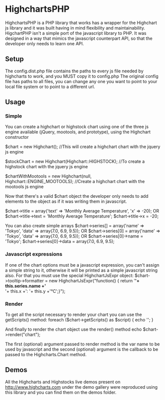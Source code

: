 HighchartsPHP
=============

HighchartsPHP is a PHP library that works has a wrapper for the Highchart js library and it was built having in mind flexibility and maintainability.
HigchartPHP isn't a simple port of the javascript library to PHP. It was designed in a way that mimics the javascript counterpart API, so that the developer only needs to learn one API.

Setup
-----

The config.dist.php file contains the paths to every js file needed by highcharts to work, and you MUST copy it to config.php
The original config file has paths to all files, you can change any one you want to point to your local file system or to point to a different url.

Usage
-----

### Simple

You can create a highchart or highstock chart using one of the three js engine available (jQuery, mootools, and prototype), using the Highchart constructor

$chart = new Highchart(); //This will create a highchart chart with the jquery js engine

$stockChart = new Highchart(Highchart::HIGHSTOCK); //To create a highstock chart with the jquery js engine

$chartWithMootools = new Highchart(null, Highchart::ENGINE_MOOTOOLS); //Create a highchart chart with the mootools js engine

Now that there's a valid $chart object the developer only needs to add elements to the object as if it was writing them in javascript.

$chart->title = array('text' => 'Monthly Average Temperature', 'x' => -20);
OR
$chart->title->text = 'Monthly Average Temperature';
$chart->title->x = -20;

You can also create simple arrays
$chart->series[] = array('name' => 'Tokyo',
                         'data' => array(7.0, 6.9, 9.5));
OR
$chart->series[0] = array('name' => 'Tokyo',
                         'data' => array(7.0, 6.9, 9.5));
OR
$chart->series[0]->name = 'Tokyo';
$chart->series[0]->data = array(7.0, 6.9, 9.5);

### Javascript expressions

If one of the chart options must be a javascript expression, you can't assign a simple string to it, otherwise it will be printed as a simple javascript string also.
For that you must use the special HighchartJsExpr object:
$chart->tooltip->formatter = new HighchartJsExpr("function() { return '<b>'+ this.series.name +'</b><br/>'+ this.x +': '+ this.y +'°C';}");

### Render

To get all the script necessary to render your chart you can use the getScripts() method:
foreach ($chart->getScripts() as $script) {
    echo '<script type="text/javascript" src="' . $script . '"></script>';
}

And finally to render the chart object use the render() method
echo $chart->render("chart");

The first (optional) argument passed to render method is the var name to be used by javascript and the second (optional) argument is the callback to be passed to the Highcharts.Chart method.

Demos
-----

All the Highcharts and Highstocks live demos present on http://www.highcharts.com under the demo gallery were reproduced using this library and you can find them on the demos folder.